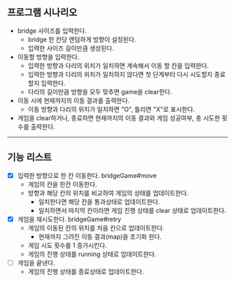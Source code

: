 ## 프로그램 시나리오

- bridge 사이즈를 입력한다.
    - bridge 한 칸당 랜덤하게 방향이 설정된다.
    - 입력한 사이즈 길이만큼 생성된다.
- 이동할 방향을 입력한다.
    - 입력한 방향과 다리의 위치가 일치하면 계속해서 이동 할 칸을 입력한다.
    - 입력한 방향과 다리의 위치가 일치하지 않다면 첫 단계부터 다시 시도할지 종료할지 입력한다.
    - 다리의 길이만큼 방향을 모두 맞추면 game을 clear한다.
- 이동 시에 현재까지의 이동 결과를 출력한다.
    - 이동 방향과 다리의 위치가 일치하면 "O", 틀리면 "X"로 표시한다.
- 게임을 clear하거나, 종료하면 현재까지의 이동 결과와 게임 성공여부, 총 시도한 횟수를 출력한다.

---

## 기능 리스트

- [x] 입력한 방향으로 한 칸 이동한다. bridgeGame#move
  - 게임의 칸을 한칸 이동한다.
  - 방향과 해당 칸의 위치를 비교하여 게임의 상태를 업데이트한다.
    - 일치한다면 해당 칸을 통과상태로 업데이트한다.
    - 일치하면서 마지막 칸이라면 게임 진행 상태를 clear 상태로 업데이트한다.
- [x] 게임을 재시도한다. bridgeGame#retry
  - 게임의 이동된 칸의 위치를 처음 칸으로 업데이트한다.
    - 현재까지 그려진 이동 결과(map)을 초기화 한다.
  - 게임 시도 횟수를 1 증가시킨다.
  - 게임의 진행 상태를 running 상태로 업데이트한다.
- [ ] 게임을 끝낸다.
  - 게임의 진행 상태를 종료상태로 업데이트한다.
